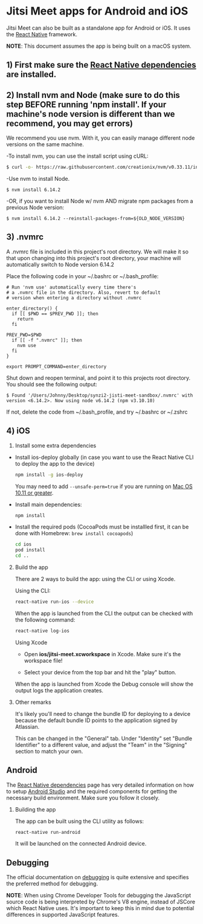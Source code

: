# Jitsi Meet apps for Android and iOS

Jitsi Meet can also be built as a standalone app for Android or iOS. It uses the
[React Native] framework.

**NOTE**: This document assumes the app is being built on a macOS system.

## 1) First make sure the [React Native dependencies] are installed.

## 2) Install nvm and Node (make sure to do this step BEFORE running 'npm install'. If your machine's node version is different than we recommend, you may get errors)

  We recommend you use nvm. With it, you can easily manage different node versions on the same machine.

  -To install nvm, you can use the install script using cURL:

  ```bash
  $ curl -o- https://raw.githubusercontent.com/creationix/nvm/v0.33.11/install.sh | bash
  ```

  -Use nvm to install Node. 
  
  ```
  $ nvm install 6.14.2
  ```

  -OR, if you want to install Node w/ nvm AND migrate npm packages from a previous Node version:

  ```
  $ nvm install 6.14.2 --reinstall-packages-from=${OLD_NODE_VERSION}
  ```

## 3) .nvmrc

 A .nvmrc file is included in this project's root directory. We will make it so that upon changing into this project's root directory, your machine will automatically switch to Node version 6.14.2

 Place the following code in your ~/.bashrc or ~/.bash_profile:

  ```
  # Run 'nvm use' automatically every time there's 
  # a .nvmrc file in the directory. Also, revert to default 
  # version when entering a directory without .nvmrc

  enter_directory() {
    if [[ $PWD == $PREV_PWD ]]; then
      return
    fi

  PREV_PWD=$PWD
    if [[ -f ".nvmrc" ]]; then
      nvm use
    fi
  }

  export PROMPT_COMMAND=enter_directory
  ```

  Shut down and reopen terminal, and point it to this projects root directory. You should see the following output:

  ```
  $ Found '/Users/Johnny/Desktop/synzi2-jisti-meet-sandbox/.nvmrc' with version <6.14.2>. Now using node v6.14.2 (npm v3.10.10)
  ```

  If not, delete the code from ~/.bash_profile, and try ~/.bashrc or ~/.zshrc


## 4) iOS

1. Install some extra dependencies

  - Install ios-deploy globally (in case you want to use the React Native CLI
    to deploy the app to the device)

    ```bash
    npm install -g ios-deploy
    ```

    You may need to add ```--unsafe-perm=true``` if you are running on [Mac OS 10.11 or greater](https://github.com/phonegap/ios-deploy#os-x-1011-el-capitan-or-greater).

  - Install main dependencies:

    ```bash
    npm install
    ```

  - Install the required pods (CocoaPods must be installled first, it can
    be done with Homebrew: `brew install cocoapods`)

    ```bash
    cd ios
    pod install
    cd ..
    ```

2. Build the app

    There are 2 ways to build the app: using the CLI or using Xcode.

    Using the CLI:

    ```bash
    react-native run-ios --device
    ```

    When the app is launched from the CLI the output can be checked with the
    following command:

    ```bash
    react-native log-ios
    ```

    Using Xcode

    - Open **ios/jitsi-meet.xcworkspace** in Xcode. Make sure it's the workspace
      file!

    - Select your device from the top bar and hit the "play" button.

    When the app is launched from Xcode the Debug console will show the output
    logs the application creates.


3. Other remarks

    It's likely you'll need to change the bundle ID for deploying to a device
    because the default bundle ID points to the application signed by Atlassian.

    This can be changed in the "General" tab.  Under "Identity" set
    "Bundle Identifier" to a different value, and adjust the "Team" in the
    "Signing" section to match your own.


## Android

The [React Native dependencies] page has very detailed information on how to
setup [Android Studio] and the required components for getting the necessary
build environment.  Make sure you follow it closely.

1. Building the app

    The app can be built using the CLI utility as follows:

    ```bash
    react-native run-android
    ```

    It will be launched on the connected Android device.

## Debugging

The official documentation on [debugging] is quite extensive and specifies the
preferred method for debugging.

**NOTE**: When using Chrome Developer Tools for debugging the JavaScript source
code is being interpreted by Chrome's V8 engine, instead of JSCore which React
Native uses. It's important to keep this in mind due to potential differences in
supported JavaScript features.

[Android Studio]: https://developer.android.com/studio/index.html
[debugging]: https://facebook.github.io/react-native/docs/debugging.html
[React Native]: https://facebook.github.io/react-native/
[React Native dependencies]: https://facebook.github.io/react-native/docs/getting-started.html#installing-dependencies
